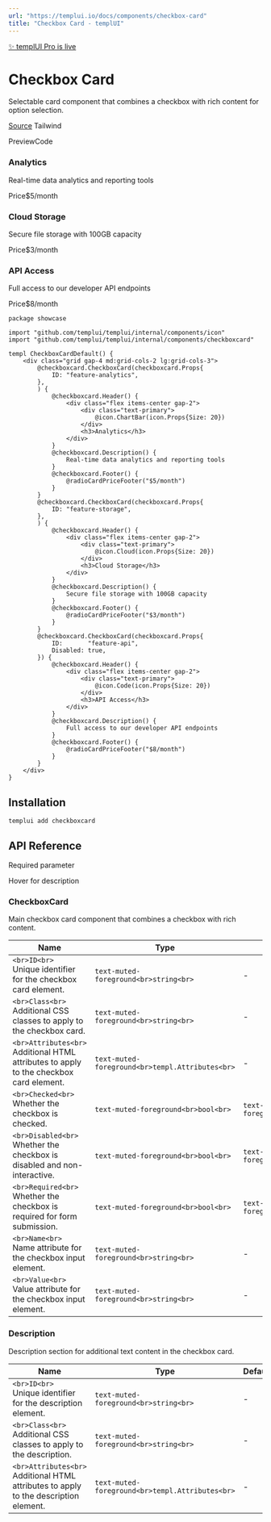 ```yaml
---
url: "https://templui.io/docs/components/checkbox-card"
title: "Checkbox Card - templUI"
---
```


[✨ templUI Pro is live](https://pro.templui.io/)

# Checkbox Card

Selectable card component that combines a checkbox with rich content for option selection.

[Source](https://github.com/templui/templui/tree/main/internal/components/checkboxcard) Tailwind

PreviewCode

### Analytics

Real-time data analytics and reporting tools

Price$5/month

### Cloud Storage

Secure file storage with 100GB capacity

Price$3/month

### API Access

Full access to our developer API endpoints

Price$8/month

```
package showcase

import "github.com/templui/templui/internal/components/icon"
import "github.com/templui/templui/internal/components/checkboxcard"

templ CheckboxCardDefault() {
	<div class="grid gap-4 md:grid-cols-2 lg:grid-cols-3">
		@checkboxcard.CheckboxCard(checkboxcard.Props{
			ID: "feature-analytics",
		},
		) {
			@checkboxcard.Header() {
				<div class="flex items-center gap-2">
					<div class="text-primary">
						@icon.ChartBar(icon.Props{Size: 20})
					</div>
					<h3>Analytics</h3>
				</div>
			}
			@checkboxcard.Description() {
				Real-time data analytics and reporting tools
			}
			@checkboxcard.Footer() {
				@radioCardPriceFooter("$5/month")
			}
		}
		@checkboxcard.CheckboxCard(checkboxcard.Props{
			ID: "feature-storage",
		},
		) {
			@checkboxcard.Header() {
				<div class="flex items-center gap-2">
					<div class="text-primary">
						@icon.Cloud(icon.Props{Size: 20})
					</div>
					<h3>Cloud Storage</h3>
				</div>
			}
			@checkboxcard.Description() {
				Secure file storage with 100GB capacity
			}
			@checkboxcard.Footer() {
				@radioCardPriceFooter("$3/month")
			}
		}
		@checkboxcard.CheckboxCard(checkboxcard.Props{
			ID:       "feature-api",
			Disabled: true,
		}) {
			@checkboxcard.Header() {
				<div class="flex items-center gap-2">
					<div class="text-primary">
						@icon.Code(icon.Props{Size: 20})
					</div>
					<h3>API Access</h3>
				</div>
			}
			@checkboxcard.Description() {
				Full access to our developer API endpoints
			}
			@checkboxcard.Footer() {
				@radioCardPriceFooter("$8/month")
			}
		}
	</div>
}

```

## Installation

```
templui add checkboxcard
```

## API Reference

Required parameter

Hover for description

### CheckboxCard

Main checkbox card component that combines a checkbox with rich content.

| Name | Type | Default |
| --- | --- | --- |
| ```<br>ID<br>```<br>Unique identifier for the checkbox card element. | ```text-muted-foreground<br>string<br>``` | - |
| ```<br>Class<br>```<br>Additional CSS classes to apply to the checkbox card. | ```text-muted-foreground<br>string<br>``` | - |
| ```<br>Attributes<br>```<br>Additional HTML attributes to apply to the checkbox card element. | ```text-muted-foreground<br>templ.Attributes<br>``` | - |
| ```<br>Checked<br>```<br>Whether the checkbox is checked. | ```text-muted-foreground<br>bool<br>``` | ```text-muted-foreground<br>false<br>``` |
| ```<br>Disabled<br>```<br>Whether the checkbox is disabled and non-interactive. | ```text-muted-foreground<br>bool<br>``` | ```text-muted-foreground<br>false<br>``` |
| ```<br>Required<br>```<br>Whether the checkbox is required for form submission. | ```text-muted-foreground<br>bool<br>``` | ```text-muted-foreground<br>false<br>``` |
| ```<br>Name<br>```<br>Name attribute for the checkbox input element. | ```text-muted-foreground<br>string<br>``` | - |
| ```<br>Value<br>```<br>Value attribute for the checkbox input element. | ```text-muted-foreground<br>string<br>``` | - |

### Description

Description section for additional text content in the checkbox card.

| Name | Type | Default |
| --- | --- | --- |
| ```<br>ID<br>```<br>Unique identifier for the description element. | ```text-muted-foreground<br>string<br>``` | - |
| ```<br>Class<br>```<br>Additional CSS classes to apply to the description. | ```text-muted-foreground<br>string<br>``` | - |
| ```<br>Attributes<br>```<br>Additional HTML attributes to apply to the description element. | ```text-muted-foreground<br>templ.Attributes<br>``` | - |